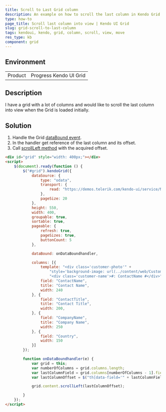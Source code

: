 ```yaml
---
title: Scroll to Last Grid column
description: An example on how to scroll the last column in Kendo Grid into view.
type: how-to
page_title: Scroll last column into view | Kendo UI Grid
slug: grid-scroll-to-last-column
tags: kendoui, kendo, grid, column, scroll, view, move
res_type: kb
component: grid
---
```


## Environment

<table>
 <tr>
  <td>Product</td>
  <td>Progress Kendo UI Grid</td>
 </tr>
</table>

## Description

I have a grid with a lot of columns and would like to scroll the last column into view when the Grid is loaded initially.

## Solution

1. Handle the Grid [dataBound event](https://docs.telerik.com/kendo-ui/api/javascript/ui/grid/events/databound). 
1. In the handler get reference of the last column and its offset. 
1. Call [scrollLeft method](https://api.jquery.com/scrollleft/) with the acquired offset.


```html
<div id="grid" style="width: 400px;"></div>
<script>
    $(document).ready(function () {
        $("#grid").kendoGrid({
            dataSource: {
                type: "odata",
                transport: {
                    read: "https://demos.telerik.com/kendo-ui/service/Northwind.svc/Customers"
                },
                pageSize: 20
            },
            height: 550,
            width: 400,
            groupable: true,
            sortable: true,
            pageable: {
                refresh: true,
                pageSizes: true,
                buttonCount: 5
            },

            dataBound: onDataBoundhandler,

            columns: [{
                template: "<div class='customer-photo'" +
                    "style='background-image: url(../content/web/Customers/#:data.CustomerID#.jpg);'></div>" +
                    "<div class='customer-name'>#: ContactName #</div>",
                field: "ContactName",
                title: "Contact Name",
                width: 240
            }, {
                field: "ContactTitle",
                title: "Contact Title",
                width: 200,
            }, {
                field: "CompanyName",
                title: "Company Name",
                width: 250
            }, {
                field: "Country",
                width: 150
            }]
        });

        function onDataBoundhandler(e) {
            var grid = this;
            var numberOfColumns = grid.columns.length;
            var lastColumnField = grid.columns[numberOfColumns - 1].field;
            var lastColumnOffset = $("th[data-field='" + lastColumnField + "']").offset().left;

            grid.content.scrollLeft(lastColumnOffset);

        }
    });
</script>
```
